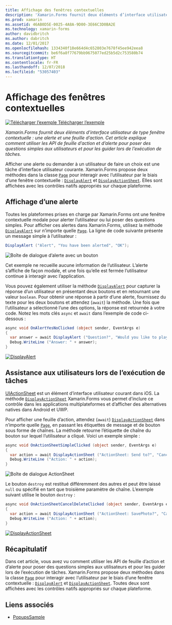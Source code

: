 ```yaml
---
title: Affichage des fenêtres contextuelles
description: 'Xamarin.Forms fournit deux éléments d’interface utilisateur de type fenêtre contextuelle : une alerte et une feuille d’action. Cet article explique comment utiliser les API de feuille d’action et d’alerte pour poser des questions simples aux utilisateurs et pour les guider lors de l’exécution de tâches.'
ms.prod: xamarin
ms.assetid: 46AB0D5E-0025-4A8A-9D00-3E66C3D0BA2E
ms.technology: xamarin-forms
author: davidbritch
ms.author: dabritch
ms.date: 12/01/2017
ms.openlocfilehash: 1334340f18e664d4c652803e7678f45ee942eea8
ms.sourcegitcommit: be6f6a8f77679bb9675077ed25b5d2c753580b74
ms.translationtype: HT
ms.contentlocale: fr-FR
ms.lasthandoff: 12/07/2018
ms.locfileid: "53057403"
---
```

# <a name="displaying-pop-ups"></a>Affichage des fenêtres contextuelles

[![Télécharger l’exemple](~/media/shared/download.png) Télécharger l’exemple](https://developer.xamarin.com/samples/xamarin-forms/Navigation/Pop-ups/)

_Xamarin.Forms fournit deux éléments d’interface utilisateur de type fenêtre contextuelle : une alerte et une feuille d’action. Cet article explique comment utiliser les API de feuille d’action et d’alerte pour poser des questions simples aux utilisateurs et pour les guider lors de l’exécution de tâches._

Afficher une alerte ou demander à un utilisateur de faire un choix est une tâche d’interface utilisateur courante. Xamarin.Forms propose deux méthodes dans la classe [`Page`](xref:Xamarin.Forms.Page) pour interagir avec l’utilisateur par le biais d’une fenêtre contextuelle : [`DisplayAlert`](xref:Xamarin.Forms.Page.DisplayAlert*) et [`DisplayActionSheet`](xref:Xamarin.Forms.Page.DisplayActionSheet*). Elles sont affichées avec les contrôles natifs appropriés sur chaque plateforme.

## <a name="displaying-an-alert"></a>Affichage d’une alerte

Toutes les plateformes prises en charge par Xamarin.Forms ont une fenêtre contextuelle modale pour alerter l’utilisateur ou lui poser des questions simples. Pour afficher ces alertes dans Xamarin.Forms, utilisez la méthode [`DisplayAlert`](xref:Xamarin.Forms.Page.DisplayAlert*) sur n’importe quelle [`Page`](xref:Xamarin.Forms.Page). La ligne de code suivante présente un message simple à l’utilisateur :

```csharp
DisplayAlert ("Alert", "You have been alerted", "OK");
```

![](pop-ups-images/alert.png "Boîte de dialogue d’alerte avec un bouton")

Cet exemple ne recueille aucune information de l’utilisateur. L’alerte s’affiche de façon modale, et une fois qu’elle est fermée l’utilisateur continue à interagir avec l’application.

Vous pouvez également utiliser la méthode [`DisplayAlert`](xref:Xamarin.Forms.Page.DisplayAlert*) pour capturer la réponse d’un utilisateur en présentant deux boutons et en retournant une valeur `boolean`. Pour obtenir une réponse à partir d’une alerte, fournissez du texte pour les deux boutons et attendez (`await`) la méthode. Une fois que l’utilisateur a sélectionné l’une des options, la réponse est retournée à votre code. Notez les mots clés `async` et `await` dans l’exemple de code ci-dessous :

```csharp
async void OnAlertYesNoClicked (object sender, EventArgs e)
{
  var answer = await DisplayAlert ("Question?", "Would you like to play a game", "Yes", "No");
  Debug.WriteLine ("Answer: " + answer);
}
```

[![DisplayAlert](pop-ups-images/alert2-sml.png "Boîte de dialogue d’alerte avec deux boutons")](pop-ups-images/alert2.png#lightbox "Boîte de dialogue d’alerte avec deux boutons")

## <a name="guiding-users-through-tasks"></a>Assistance aux utilisateurs lors de l’exécution de tâches

[UIActionSheet](https://developer.apple.com/library/ios/documentation/uikit/reference/uiactionsheet_class/Reference/Reference.html) est un élément d’interface utilisateur courant dans iOS. La méthode [`DisplayActionSheet`](xref:Xamarin.Forms.Page.DisplayActionSheet*) Xamarin.Forms vous permet d’inclure ce contrôle dans les applications multiplateformes et d’afficher des alternatives natives dans Android et UWP.

Pour afficher une feuille d’action, attendez (`await`) [`DisplayActionSheet`](xref:Xamarin.Forms.Page.DisplayActionSheet*) dans n’importe quelle [`Page`](xref:Xamarin.Forms.Page), en passant les étiquettes de message et de bouton sous forme de chaînes. La méthode retourne l’étiquette de chaîne du bouton sur lequel l’utilisateur a cliqué. Voici un exemple simple :

```csharp
async void OnActionSheetSimpleClicked (object sender, EventArgs e)
{
  var action = await DisplayActionSheet ("ActionSheet: Send to?", "Cancel", null, "Email", "Twitter", "Facebook");
  Debug.WriteLine ("Action: " + action);
}
```

![](pop-ups-images/action.png "Boîte de dialogue ActionSheet")

Le bouton `destroy` est restitué différemment des autres et peut être laissé `null` ou spécifié en tant que troisième paramètre de chaîne. L’exemple suivant utilise le bouton `destroy` :

```csharp
async void OnActionSheetCancelDeleteClicked (object sender, EventArgs e)
{
  var action = await DisplayActionSheet ("ActionSheet: SavePhoto?", "Cancel", "Delete", "Photo Roll", "Email");
  Debug.WriteLine ("Action: " + action);
}
```

[![DisplayActionSheet](pop-ups-images/action2-sml.png "Boîte de dialogue de feuille d’action avec bouton destroy")](pop-ups-images/action2.png#lightbox "Boîte de dialogue de feuille d’action avec bouton destroy")

## <a name="summary"></a>Récapitulatif

Dans cet article, vous avez vu comment utiliser les API de feuille d’action et d’alerte pour poser des questions simples aux utilisateurs et pour les guider lors de l’exécution de tâches. Xamarin.Forms propose deux méthodes dans la classe [`Page`](xref:Xamarin.Forms.Page) pour interagir avec l’utilisateur par le biais d’une fenêtre contextuelle : [`DisplayAlert`](xref:Xamarin.Forms.Page.DisplayAlert*) et [`DisplayActionSheet`](xref:Xamarin.Forms.Page.DisplayActionSheet*). Toutes deux sont affichées avec les contrôles natifs appropriés sur chaque plateforme.



## <a name="related-links"></a>Liens associés

- [PopupsSample](https://developer.xamarin.com/samples/xamarin-forms/Navigation/Pop-ups/)
